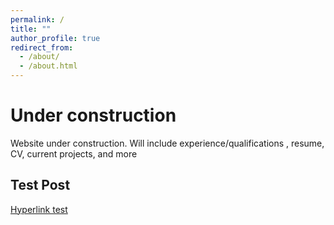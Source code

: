 ```yaml
---
permalink: /
title: ""
author_profile: true
redirect_from: 
  - /about/
  - /about.html
---
```


Under construction
======

Website under construction. Will include experience/qualifications , resume, CV, current projects, and more

Test Post
-----
[Hyperlink test](https://github.com/academicpages/academicpages.github.io)
